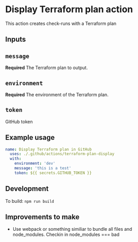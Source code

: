 # Display Terraform plan action

This action creates check-runs with a Terraform plan

## Inputs

## `message`

**Required** The Terraform plan to output.

## `environment`

**Required** The environment of the Terraform plan.

## `token`

GitHub token

## Example usage

```yaml
name: Display Terraform plan in GitHub
  uses: ./.github/actions/terraform-plan-display
  with:
    environment: 'dev'
    message: 'this is a test'
    token: ${{ secrets.GITHUB_TOKEN }}
```

## Development

To build: `npm run build`

## Improvements to make

- Use webpack or something similiar to bundle all files and node_modules. Checkin in node_modules === bad
